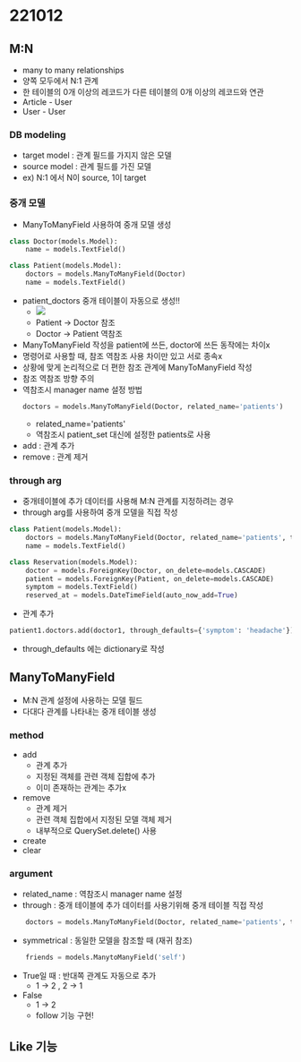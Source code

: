 # 221012

## M:N
* many to many relationships
* 양쪽 모두에서 N:1 관계
* 한 테이블의 0개 이상의 레코드가 다른 테이블의 0개 이상의 레코드와 연관
* Article - User
* User - User

### DB modeling
* target model : 관계 필드를 가지지 않은 모델
* source model : 관계 필드를 가진 모델
* ex) N:1 에서 N이 source, 1이 target

### 중개 모델
* ManyToManyField 사용하여 중개 모델 생성
```python
class Doctor(models.Model):
    name = models.TextField()

class Patient(models.Model):
    doctors = models.ManyToManyField(Doctor)
    name = models.TextField()
```
* patient_doctors 중개 테이블이 자동으로 생성!!
  * ![](./img/2022-10-12-10-00-44.png)
  * Patient -> Doctor 참조
  * Doctor -> Patient 역참조
* ManyToManyField 작성을 patient에 쓰든, doctor에 쓰든 동작에는 차이x
* 명령어로 사용할 때, 참조 역참조 사용 차이만 있고 서로 종속x
* 상황에 맞게 논리적으로 더 편한 참조 관계에 ManyToManyField 작성
* 참조 역참조 방향 주의
* 역참조시 manager name 설정 방법
  ```python
  doctors = models.ManyToManyField(Doctor, related_name='patients')
  ```
  * related_name='patients'
  * 역참조시 patient_set 대신에 설정한 patients로 사용
* add : 관계 추가
* remove : 관계 제거

### through arg
* 중개테이블에 추가 데이터를 사용해 M:N 관계를 지정하려는 경우
* through arg를 사용하여 중개 모델을 직접 작성
```python
class Patient(models.Model):
    doctors = models.ManyToManyField(Doctor, related_name='patients', through='Reservation')
    name = models.TextField()
```
```python
class Reservation(models.Model):
    doctor = models.ForeignKey(Doctor, on_delete=models.CASCADE)
    patient = models.ForeignKey(Patient, on_delete=models.CASCADE)
    symptom = models.TextField()
    reserved_at = models.DateTimeField(auto_now_add=True)
```
* 관계 추가
```python
patient1.doctors.add(doctor1, through_defaults={'symptom': 'headache'})
```
  * through_defaults 에는 dictionary로 작성

## ManyToManyField
* M:N 관계 설정에 사용하는 모델 필드
* 다대다 관계를 나타내는 중개 테이블 생성

### method
* add
  * 관계 추가
  * 지정된 객체를 관련 객체 집합에 추가
  * 이미 존재하는 관계는 추가x
* remove
  * 관계 제거
  * 관련 객체 집합에서 지정된 모델 객체 제거
  * 내부적으로 QuerySet.delete() 사용
* create 
* clear

### argument
* related_name : 역참조시 manager name 설정
* through : 중개 테이블에 추가 데이터를 사용기위해 중개 테이블 직접 작성
```python
    doctors = models.ManyToManyField(Doctor, related_name='patients', through='Reservation')
```
* symmetrical : 동일한 모델을 참조할 때 (재귀 참조)
```python
    friends = models.ManytoManyField('self')
```
  * True일 때 : 반대쪽 관계도 자동으로 추가
    * 1 -> 2 , 2 -> 1
  * False
    * 1 -> 2
    * follow 기능 구현!

## Like 기능